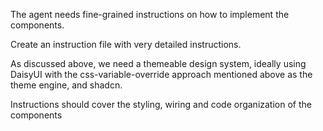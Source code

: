 The agent needs fine-grained instructions on how to implement the components.

Create an instruction file with very detailed instructions.

As discussed above, we need a themeable design system, ideally using DaisyUI with the css-variable-override approach mentioned above as the theme engine, and shadcn.

Instructions should cover the styling, wiring and code organization of the components
